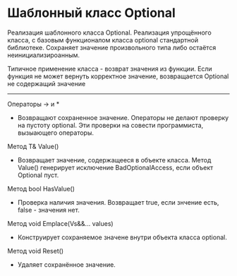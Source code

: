 # Шаблонный класс Optional

Реализация шаблонного класса Optional. Реализация упрощённого класса, с базовым функционалом класса optional стандартной библиотеке.
Сохраняет значение произвольного типа либо остаётся неинициализироанным.

Типичное применение класса - возврат значения из функции. Если функция не может вернуть корректное значение, возвращается Optional не содержащий значение

---

Операторы -> и *
- Возвращают сохраненное значение. Операторы не делают проверку на пустоту optional. Эти проверки на совести программиста, вызыающего операторы.

Метод T& Value()
- Возвращает значение, содержащееся в объекте класса. Метод Value() генерирует исключение BadOptionalAccess, если объект Optional пуст.

Метод bool HasValue()
- Проверка наличия значения. Возвращает true, если знчение есть, false - значения нет.

Метод void Emplace(Vs&&... values)
- Конструирует сохраняемое значене внутри объекта класса optional.

Метод void Reset()
- Удаляет сохранённое значение.